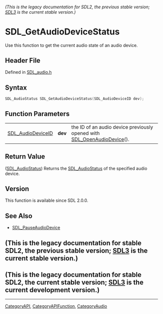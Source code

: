 ###### (This is the legacy documentation for SDL2, the previous stable version; [SDL3](https://wiki.libsdl.org/SDL3/) is the current stable version.)
# SDL_GetAudioDeviceStatus

Use this function to get the current audio state of an audio device.

## Header File

Defined in [SDL_audio.h](https://github.com/libsdl-org/SDL/blob/SDL2/include/SDL_audio.h)

## Syntax

```c
SDL_AudioStatus SDL_GetAudioDeviceStatus(SDL_AudioDeviceID dev);
```

## Function Parameters

|                                        |         |                                                                                                |
| -------------------------------------- | ------- | ---------------------------------------------------------------------------------------------- |
| [SDL_AudioDeviceID](SDL_AudioDeviceID) | **dev** | the ID of an audio device previously opened with [SDL_OpenAudioDevice](SDL_OpenAudioDevice)(). |

## Return Value

([SDL_AudioStatus](SDL_AudioStatus)) Returns the
[SDL_AudioStatus](SDL_AudioStatus) of the specified audio device.

## Version

This function is available since SDL 2.0.0.

## See Also

- [SDL_PauseAudioDevice](SDL_PauseAudioDevice)


## (This is the legacy documentation for stable SDL2, the previous stable version; [SDL3](https://wiki.libsdl.org/SDL3/) is the current stable version.)



## (This is the legacy documentation for stable SDL2, the current stable version; [SDL3](https://wiki.libsdl.org/SDL3/) is the current development version.)



----
[CategoryAPI](CategoryAPI), [CategoryAPIFunction](CategoryAPIFunction), [CategoryAudio](CategoryAudio)

